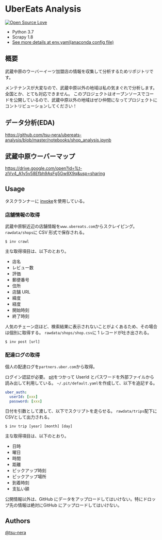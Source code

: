 # UberEats Analysis

[![Open Source Love](https://badges.frapsoft.com/os/v3/open-source.svg?v=103)](https://github.com/tsu-nera/ubereats-analysis)

- Python 3.7
- Scrapy 1.8
- [See more details at env.yaml(anaconda config file)](https://github.com/tsu-nera/ubereats-analysis/blob/master/env.yaml)

## 概要

武蔵中原のウーバーイーツ加盟店の情報を収集して分析するためリポジトリです。

メンテナンスが大変なので、武蔵中原以外の地域は私の気まぐれで分析します。全国とか、とても対応できません。
このプロジェクトはオープンソースでコードを公開しているので、武蔵中原以外の地域はぜひ仲間になってプロジェクトにコントリビューションしてください！

## データ分析(EDA)

https://github.com/tsu-nera/ubereats-analysis/blob/master/notebooks/shop_analysis.ipynb

## 武蔵中原ウーバーマップ

https://drive.google.com/open?id=1Lt-zlVv4_A1y5v58Efbh9AsFg5Gw8X9q&usp=sharing

## Usage

タスクランナーに [invoke](http://www.pyinvoke.org/)を使用している。

### 店舗情報の取得

武蔵中原駅近辺の店舗情報を`www.ubereats.com`からスクレイピング。 `rawdata/shops`に CSV 形式で保存される。

```
$ inv crawl

```

主な取得項目は、以下のとおり。

- 店名
- レビュー数
- 評価
- 郵便番号
- 住所
- 店舗 URL
- 緯度
- 経度
- 開始時刻
- 終了時刻

人気のチェーン店ほど、検索結果に表示されないことがよくあるため、その場合は個別に取得する。 `rawdata/shops/shop.csv`に 1 レコードが吐き出される。

```
$ inv post [url]
```

### 配達ログの取得

個人の配達ログを`partners.uber.com`から取得。

ログイン認証が必要。 [pit](https://github.com/samzhang111/pit)をつかって UserId とパスワードを外部ファイルから読み出して利用している。 `~/.pit/default.yaml`を作成して、以下を追記する。

```yaml
uber_auth:
  userId: [xxx]
  password: [xxx]
```

日付を引数として渡して、以下でスクリプトを走らせる。 `rawdata/trips`配下にCSVとして出力される。

```
$ inv trip [year] [month] [day]

```

主な取得項目は、以下のとおり。

* 日時
* 曜日
* 時間
* 距離
* ピックアップ時刻
* ピックアップ場所
* 到着時刻
* 支払い額

公開情報以外は、GitHub にデータをアップロードしてはいけない。特にドロップ先の情報は絶対にGitHub にアップロードしてはいけない。

## Authors

[@tsu-nera](https://twitter.com/tsu_nera)
